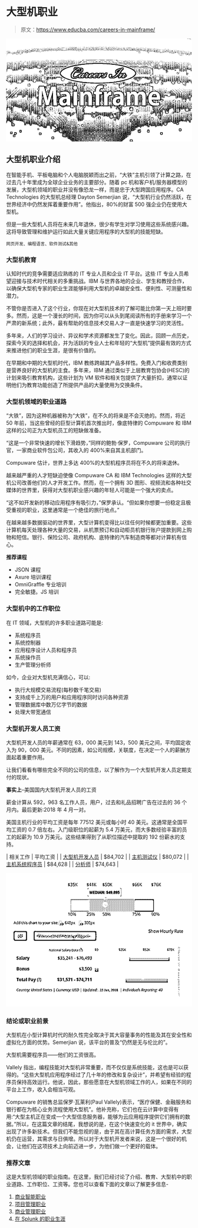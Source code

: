 # 大型机职业

> 原文：<https://www.educba.com/careers-in-mainframe/>

![Careers in Mainframe](img/9d0c752c35a8f530a5de33093ae71307.png)



## 大型机职业介绍

在智能手机、平板电脑和个人电脑脱颖而出之前，“大铁”主机引领了计算之路，在过去几十年里成为全球企业业务的主要部分。随着 pc 机和客户机/服务器模型的发展，大型机领域的职业并没有像恐龙一样，而是忠于大型跨国应用程序。CA Technologies 的大型机总经理 Dayton Semerjian 说，“大型机行业仍然活跃，在世界经济中仍然发挥着重要作用”。他指出，80%的财富 500 强企业仍在使用大型机。

但是一些大型机人员将在未来几年退休，很少有学生对学习使用这些系统感兴趣。这将导致管理和维护运行如此大量关键应用程序的大型机的技能短缺。

<small>网页开发、编程语言、软件测试&其他</small>

### 大型机教育

认知时代的竞争需要适应熟练的 IT 专业人员和企业 IT 平台。这些 IT 专业人员希望迎接与技术时代相关的多重挑战。IBM 与世界各地的企业、学生和教授合作，以确保大型机专家的职业生涯能够利用大型机的卓越安全性、便利性、可测量性和潜力。

不管你是否进入了这个行业，你现在对大型机技术的了解可能比你第一天上班时要多。然而，这是一个漫长的时间，因为你可以从头到尾阅读所有的手册来学习一个严肃的新系统；此外，最有帮助的信息技术交易人才一直是快速学习的灵活性。

多年来，人们的学习设计、异议和学术资源都发生了变化。因此，回顾一点历史，探索今天的选择和机会，并为活跃的专业人士和年轻的“大型机”提供最有效的方式来推进他们的职业生涯，是很有价值的。

在早期和中期的大型机时代，IBM 教练跨越其产品多样性。免费入门和收费类别是营养良好的大型机的主食。多年来，IBM 通过类似于上层教育包协会(HESC)的计划来吸引教育机构，这些计划为 VM 软件和相关包提供了大量折扣，通常以证明他们为教育功能创造了所提供产品的大量使用为交换条件。

### 大型机领域的职业道路

“大铁”，因为这种机器被称为“大铁”，在不久的将来是不会灭绝的。然而，将近 50 年前，当这些曾经的巨型计算机首次推出时，像底特律的 Compuware 和 IBM 这样的公司正为大型机员工的短缺做准备。

“这是一个非常快速的增长下滑趋势，”同样的鲍勃·保罗，Compuware 公司的执行官，一家商业软件包公司，其收入的 400%来自其主机部门。

Compuware 估计，世界上多达 400%的大型机程序员将在不久的将来退休。

越来越严重的人才短缺迫使像 Compuware CA 和 IBM Technologies 这样的大型机公司改善他们的人才开发工作。然而，在一个拥有 3D 图形、视频流和各种社交媒体的世界里，获得对大型机职业感兴趣的年轻人可能是一个强大的卖点。

“这不如开发新的移动应用程序有吸引力，”保罗承认。“但如果你想要一份稳定且极受重视的职业，这里通常是一个绝佳的旅行地点。”

在越来越多数据驱动的世界里，大型计算机变得比以往任何时候都更加重要。这些计算机每天处理各种大量的交易，从机票预订和自动柜员机银行账户提款到网上购物和短信。银行、保险公司、政府机构、底特律的汽车制造商等都对计算机有信心。

**推荐课程**

*   JSON 课程
*   Axure 培训课程
*   OmniGraffle 专业培训
*   完全敏捷。JS 培训

### 大型机中的工作职位

在 IT 领域，大型机的许多职业道路可能是:

*   系统程序员
*   系统控制器
*   应用程序设计人员和程序员
*   系统操作员
*   生产管理分析师

如今，企业对大型机充满信心，可以:

*   执行大规模交易流程(每秒数千笔交易)
*   支持成千上万的用户和应用程序同时访问各种资源
*   管理数据库中数万亿字节的数据
*   处理大带宽通信

### 大型机开发人员工资

大型机开发人员的年薪通常在 63，000 美元到 143，500 美元之间，平均固定收入为 90，000 美元。不同的因素，如公司规模，关联度，在决定一个人的薪酬方面起着重要作用。

让我们看看有哪些完全不同的公司的信息，以了解作为一个大型机开发人员定期支付的现状。

**事实上**–美国国内大型机开发人员的工资

薪金计算从 592，963 名工作人员，用户，过去和礼品招聘广告在过去的 36 个月内。最后更新:2018 年 4 月一对。

美国主机行业的平均工资是每年 77512 美元或每小时 40 美元。这通常是全国平均工资的 0.7 倍左右。入门级职位的起薪为 5.4 万美元，而大多数经验丰富的员工的起薪为 10.9 万美元。这些结果得到了从职位描述中提取的 192 份薪水的支持。

| 相关工作 | 平均工资 |
| [大型机开发人员](https://www.talent.com/salary?job=mainframe+developer) | $84,702 |
| [主机测试仪](https://www.talent.com/salary?job=mainframe+tester) | $80,072 |
| [主机系统程序员](https://www.talent.com/salary?job=mainframe+systems+programmer) | $84,628 |
| [分析师](https://www.talent.com/salary?job=analyst) | $74,643 |

![Careers in Mainframe](img/26498bf91a6ac752fff16b32bddea885.png)



### 结论或职业前景

大型机在小型计算机时代的耐久性完全取决于其大容量事务的性能及其在安全性和虚拟化方面的优势。Semerjian 说，该平台的普及“仍然是无与伦比的”。

大型机需要程序员——他们的工资很高。

Vallely 指出，编程技能对大型机非常重要，而不仅仅是系统技能，这也是可以获得的。“这些大型机应用程序经过了几十年的修改和复杂设计”，并希望有经验的程序员保持高效运行。他说，因此，那些愿意在大型机领域工作的人，如果在不同的平台上工作，收入会相当可观。

Compuware 的销售总监保罗·瓦莱利(Paul Vallely)表示，“医疗保健、金融服务和银行都在为核心业务流程使用大型机”。他补充称，它们也在云计算中变得有用:“大型主机正在变成一个大型信息服务器，能够为云应用程序提供它们拥有的数据。”所以，在这篇文章的结尾，我想说的是，在这个快速变化的 it 世界中，确实出现了许多新技术。但我们不能忽视的是，由于其在高计算任务方面的需求，大型机仍在运营，其需求与日俱增。所以对于大型机开发者来说，这是一个很好的机会，让他们在这项技术上向前迈进一步，为他们做一个更好的载体。

### 推荐文章

这是大型机领域的职业指南。在这里，我们已经讨论了介绍、教育、大型机中的职业道路、工作职位、工资等。您也可以查看下面的文章以了解更多信息-

1.  [商业智能职业](https://www.educba.com/career-in-business-intelligence/)
2.  [项目管理职业](https://www.educba.com/career-in-project-management/)
3.  [商业管理职业](https://www.educba.com/career-in-business-management/)
4.  [在 Splunk 的职业生涯](https://www.educba.com/career-in-splunk/)





